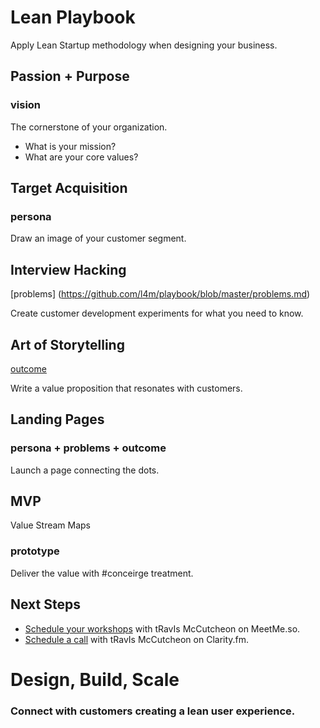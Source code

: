 Lean Playbook
================================

Apply Lean Startup methodology when designing your business.

Passion &#043; Purpose
------------------------- 
### vision

The cornerstone of your organization.

* What is your mission?
* What are your core values?

Target Acquisition
------------------------- 
### persona

Draw an image of your customer segment.

Interview Hacking
------------------------- 
[problems] (https://github.com/l4m/playbook/blob/master/problems.md)

Create customer development experiments for what you need to know.

Art of Storytelling
------------------------- 
[outcome](https://github.com/l4m/playbook/blob/master/outcome.md)

Write a value proposition that resonates with customers.

Landing Pages
------------------------- 
### persona + problems + outcome

Launch a page connecting the dots.

MVP
------------------------- 
Value Stream Maps
### prototype

Deliver the value with #conceirge treatment.

Next Steps
-------------------------

* [Schedule your workshops](http://meetme.so/playbook) with tRavIs McCutcheon on MeetMe.so.
* [Schedule a call](https://clarity.fm/#/travismccutcheon) with tRavIs McCutcheon on Clarity.fm.

# Design, Build, Scale

### Connect with customers creating a lean user experience.
